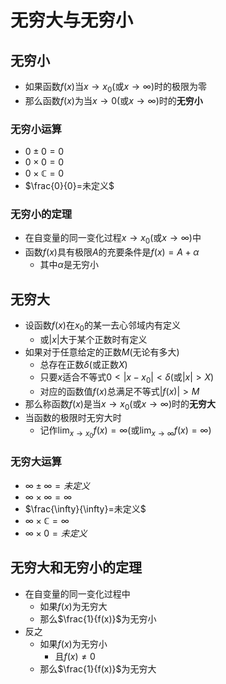 # 无穷大与无穷小

## 无穷小


- 如果函数$f(x)$当$x\to x_{0}$(或$x\to \infty$)时的极限为零
- 那么函数$f(x)$为当$x\to 0$(或$x\to \infty$)时的**无穷小**

### 无穷小运算

- $0\pm0=0$
- $0\times0=0$
- $0\times \mathbb{C}=0$
- $\frac{0}{0}=未定义$

### 无穷小的定理

- 在自变量的同一变化过程$x\to x_{0}$(或$x\to \infty$)中
- 函数$f(x)$具有极限$A$的充要条件是$f(x)=A+\alpha$
	- 其中$\alpha$是无穷小

## 无穷大

- 设函数$f(x)$在$x_{0}$的某一去心邻域内有定义
	- 或$\lvert x\rvert$大于某个正数时有定义
- 如果对于任意给定的正数$M$(无论有多大)
	- 总存在正数$\delta$(或正数$X$)
	- 只要$x$适合不等式$0<\lvert x-x_{0}\rvert<\delta$(或$\lvert x\rvert>X$)
	- 对应的函数值$f(x)$总满足不等式$\lvert f(x)\rvert>M$
- 那么称函数$f(x)$是当$x\to x_{0}$(或$x\to \infty$)时的**无穷大**
- 当函数的极限时无穷大时
	- 记作$\lim_{ x \to x_{0} }f(x)=\infty$(或$\lim_{ x \to \infty }f(x)=\infty$)

### 无穷大运算

- $\infty \pm \infty=未定义$
- $\infty \times \infty=\infty$
- $\frac{\infty}{\infty}=未定义$
- $\infty \times \mathbb{C}=\infty$
- $\infty \times0=未定义$

## 无穷大和无穷小的定理

- 在自变量的同一变化过程中
	- 如果$f(x)$为无穷大
	- 那么$\frac{1}{f(x)}$为无穷小
- 反之
	- 如果$f(x)$为无穷小
		- 且$f(x)\neq 0$
	- 那么$\frac{1}{f(x)}$为无穷大
